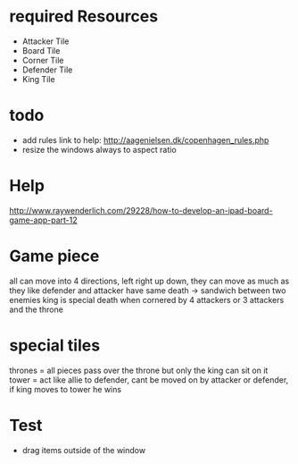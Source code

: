 # required Resources
* Attacker Tile
* Board Tile
* Corner Tile
* Defender Tile
* King Tile


# todo
* add rules link to help: http://aagenielsen.dk/copenhagen_rules.php
* resize the windows always to aspect ratio


# Help
http://www.raywenderlich.com/29228/how-to-develop-an-ipad-board-game-app-part-12


# Game piece
all can move into 4 directions, left right up down, they can move as much as they like
defender and attacker have same death -> sandwich between two enemies
king is special death when cornered by 4 attackers or 3 attackers and the throne

# special tiles
thrones = all pieces pass over the throne but only the king can sit on it
tower = act like allie to defender, cant be moved on by attacker or defender, if king moves to tower he wins



# Test
* drag items outside of the window